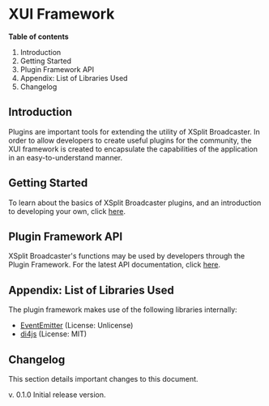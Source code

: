 # XUI Framework

**Table of contents**

1. Introduction
2. Getting Started
3. Plugin Framework API
4. Appendix: List of Libraries Used
5. Changelog

## Introduction

Plugins are important tools for extending the utility of XSplit Broadcaster. In order to allow developers to create useful plugins for the community, the XUI framework is created to encapsulate the capabilities of the application in an easy-to-understand manner.

## Getting Started

To learn about the basics of XSplit Broadcaster plugins, and an introduction to developing your own, click [here](http://splitmedialabslimited.github.io/xui/guide/getting-started.md).

## Plugin Framework API

XSplit Broadcaster's functions may be used by developers through the Plugin Framework. For the latest API documentation, click [here](http://splitmedialabslimited.github.io/xui/docs/).

## Appendix: List of Libraries Used

The plugin framework makes use of the following libraries internally:
* [EventEmitter](https://github.com/Wolfy87/EventEmitter) (License: Unlicense)
* [di4js](https://github.com/gedbac/di4js) (License: MIT)

## Changelog

This section details important changes to this document.

v. 0.1.0 Initial release version.

